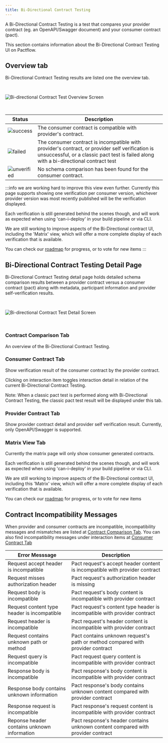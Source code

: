 ```yaml
---
title: Bi-Directional Contract Testing
---
```


A Bi-Directional Contract Testing is a test that compares your provider contract (eg. an OpenAPI/Swagger document) and your consumer contract (pact).

This section contains information about the Bi-Directional Contract Testing UI on Pactflow.

## Overview tab

Bi-Directional Contract Testing results are listed one the overview tab.

&nbsp;

![Bi-directional Contract Test Overview Screen](/ui/bdct-overview.png)

&nbsp;

<div class="status-table">

| Status | Description |
|-------------|-------------|
| ![success](/ui/success.png) | The consumer contract is compatible with provider's contract.|
| ![failed](/ui/failed.png) | The consumer contract is incompatible with provider's contract, or provider self verification is unsuccessful, or a classic pact test is failed along with a bi-directional contract test|
| ![unverified](/ui/unverified.png) | No schema comparison has been found for the consumer contract. |

</div>


:::info we are working hard to improve this view even further.
Currently this page supports showing one verification per consumer version, whichever provider version was most recently published will be the verification displayed.

Each verification is still generated behind the scenes though, and will work as expected when using 'can-i-deploy' in your build pipeline or via CLI.

We are still working to improve aspects of the Bi-Directional contract UI, including the 'Matrix' view, which will offer a more complete display of each verification that is available.

You can check our [roadmap](https://github.com/pactflow/roadmap/projects/1) for progress, or to vote for new items
:::

## Bi-Directional Contract Testing Detail Page

Bi-Directional Contract Testing detail page holds detailed schema comparison results between a provider contract versus a consumer contract (pact) along with metadata, participant information and provider self-verification results.

&nbsp;

![Bi-directional Contract Test Detail Screen](/ui/bdct-cross-comparison.png)

&nbsp;

### Contract Comparison Tab
An overview of the Bi-Directional Contract Testing.

### Consumer Contract Tab
Show verification result of the consumer contract by the provider contract.

Clicking on interaction item toggles interaction detail in relation of the current Bi-Directional Contract Testing.

Note: When a classic pact test is performed along with Bi-Directional Contract Testing, the classic pact test result will be displayed under this tab.

### Provider Contract Tab
Show provider contract detail and provider self verification result. Currently, only OpenAPI/Swagger is supported. 
### Matrix View Tab

Currently the matrix page will only show consumer generated contracts.

Each verification is still generated behind the scenes though, and will work as expected when using 'can-i-deploy' in your build pipeline or via CLI.

We are still working to improve aspects of the Bi-Directional contract UI, including this 'Matrix' view, which will offer a more complete display of each verification that is available.

You can check our [roadmap](https://github.com/pactflow/roadmap/projects/1) for progress, or to vote for new items


## Contract Incompatibility Messages
When provider and consumer contracts are incompatible, incompatibility messages and mismatches are listed at [Contract Comparison Tab](#contract-comparison-tab). You can also find incompatibility messages under interaction items at [Consumer Contract Tab](#consumer-contract-tab)

| Error Messsage | Description |
| ---------- | ----------- |
| Request accept header is incompatible | Pact request's accept header content is incompatible with provider contract |
| Request misses authorization header | Pact request's authorization header is missing |
| Request body is incompatible | Pact request's body content is incompatible with provider contract |
| Request content type header is incompatible | Pact request's content type header is incompatible with provider contract |
| Request header is incompatible | Pact request's header content is incompatible with provider contract|
| Request contains unknown path or method | Pact contains unknown request's path or method compared with provider contract |
| Request query is incompatible | Pact request query content is incompatible with provider contract |
| Response body is incompatible | Pact response's body content is incompatible with provider contract |
| Response body contains unknown information | Pact response's body contains unknown content compared with provider contract|
| Response request is incompatible | Pact response's request content is incompatible with provider contract|
| Reponse header contains unknown information | Pact response's header contains unknown content compared with provider contract |
